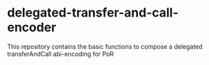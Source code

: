 # delegated-transfer-and-call-encoder
This repository contains the basic functions to compose a delegated transferAndCall abi-encoding for PoR

